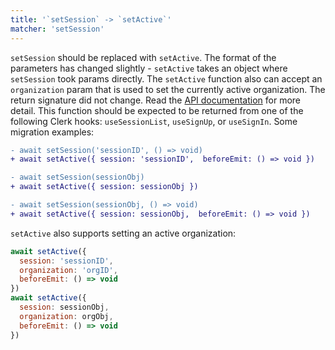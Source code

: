 ```yaml
---
title: '`setSession` -> `setActive`'
matcher: 'setSession'
---
```


`setSession` should be replaced with `setActive`. The format of the parameters has changed slightly - `setActive` takes an object where `setSession` took params directly. The `setActive` function also can accept an `organization` param that is used to set the currently active organization. The return signature did not change. Read the [API documentation](/docs/references/javascript/clerk/session-methods#set-active) for more detail. This function should be expected to be returned from one of the following Clerk hooks: `useSessionList`, `useSignUp`, or `useSignIn`. Some migration examples:

```diff
- await setSession('sessionID', () => void)
+ await setActive({ session: 'sessionID',  beforeEmit: () => void })

- await setSession(sessionObj)
+ await setActive({ session: sessionObj })

- await setSession(sessionObj, () => void)
+ await setActive({ session: sessionObj,  beforeEmit: () => void })
```

`setActive` also supports setting an active organization:

```js
await setActive({
  session: 'sessionID',
  organization: 'orgID',
  beforeEmit: () => void
})
await setActive({
  session: sessionObj,
  organization: orgObj,
  beforeEmit: () => void
})
```
